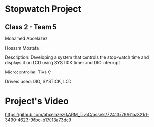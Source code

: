 # Stopwatch Project 

## Class 2 - Team 5

Mohamed Abdelazez

Hossam Mostafa

Description: Developing a system that controls the stop-watch time and displays it on LCD using SYSTICK timer and DIO interrupt.

Microcontroller: Tiva C

Drivers used: DIO, SYSTICK, LCD

# Project's Video


https://github.com/abdelazez0/ARM_TivaC/assets/72413579/61aa321d-3490-4623-96bc-b17013a73dd9

